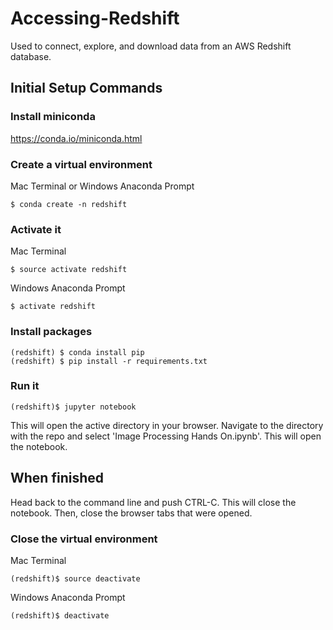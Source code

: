 # Accessing-Redshift
Used to connect, explore, and download data from an AWS Redshift database.

## Initial Setup Commands

### Install miniconda
https://conda.io/miniconda.html

### Create a virtual environment
Mac Terminal or Windows Anaconda Prompt
```
$ conda create -n redshift
```

### Activate it
Mac Terminal
```
$ source activate redshift
```

Windows Anaconda Prompt
```
$ activate redshift
```

### Install packages
```
(redshift) $ conda install pip
(redshift) $ pip install -r requirements.txt
```


### Run it
```
(redshift)$ jupyter notebook
```
This will open the active directory in your browser. Navigate to the directory with the repo and select 'Image Processing Hands On.ipynb'. This will open the notebook.

## When finished

Head back to the command line and push CTRL-C. This will close the notebook. Then, close the browser tabs that were opened.

### Close the virtual environment
Mac Terminal
```
(redshift)$ source deactivate
```

Windows Anaconda Prompt
```
(redshift)$ deactivate
```

